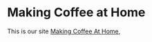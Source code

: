 # Making Coffee at Home

This is our site [Making Coffee At Home](https://making-coffee.github.io/),

   